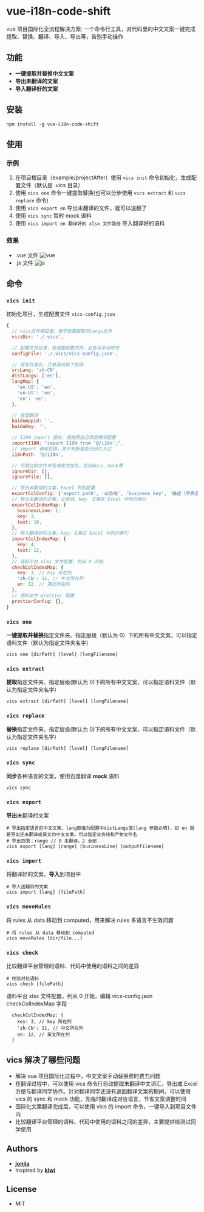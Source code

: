 # vue-i18n-code-shift

vue 项目国际化全流程解决方案: 一个命令行工具，对代码里的中文文案一键完成提取、替换、翻译、导入、导出等，告别手动操作

## 功能

- **一键提取并替换中文文案**
- **导出未翻译的文案**
- **导入翻译好的文案**

## 安装

```shellscript
npm install -g vue-i18n-code-shift
```

## 使用

### 示例

1. 在项目根目录（example/projectAfter）使用 `vics init` 命令初始化，生成配置文件（默认是 .vics 目录）
2. 使用 `vics one` 命令一键提取替换(也可以分步使用 `vics extract` 和 `vics replace` 命令)
3. 使用 `vics export en` 导出未翻译的文件，就可以送翻了
4. 使用 `vics sync` 暂时 mock 语料
5. 使用 `vics import en 翻译好的 xlsx 文件路径` 导入翻译好的语料

### 效果

- .vue 文件
  ![vue](https://github.com/jonjia/vue-i18n-code-shift/raw/feature/example/assets/vue.png)
- .js 文件
  ![js](https://github.com/jonjia/vue-i18n-code-shift/raw/feature/example/assets/js.png)

## 命令

### `vics init`

初始化项目，生成配置文件 `vics-config.json`

```js
{
  // vics文件根目录，用于放置提取的langs文件
  vicsDir: './.vics',

  // 配置文件目录，若调整配置文件，此处可手动修改
  configFile: './.vics/vics-config.json',

  // 语言目录名，注意连线和下划线
  srcLang: 'zh-CN',
  distLangs: ['en'],
  langMap: {
    'en_US': 'en',
    'en-US': 'en',
    'en': 'en',
  },

  // 百度翻译
  baiduAppid: '',
  baiduKey: '',

  // I18N import 语句，请按照自己项目情况配置
  importI18N: "import I18N from '@/i18n';",
  // import 语句后缀，用于判断是否已经引入过
  i18nPath: '@/i18n',

  // 可跳过的文件夹名或者文加名，比如docs、mock等
  ignoreDir: [],
  ignoreFile: [],

  // 导出未翻译的文案，Excel 列的配置
  exportColConfig: ['export_path', '业务线', 'business_key', '描述（字典值）', '语料类型', '最长字符', '首字母大写', '语料说明图', 'translatable', 'formatted', 'zh_CN'],
  // 导出未翻译的文案，业务线、key、文案在 Excel 中列的索引
  exportColIndexMap: {
    businessLine: 1,
    key: 3,
    text: 10,
  },
  // 导入翻译好的文案，key、文案在 Excel 中列的索引
  importColIndexMap: {
    key: 4,
    text: 12,
  },
  // 语料平台 xlsx 文件配置，列从 0 开始
  checkColIndexMap: {
    key: 3, // key 所在列
    'zh-CN': 11, // 中文所在列
    en: 12, // 英文所在列
  },
  // 语料文件 prettier 配置
  prettierConfig: {},
}
```

### `vics one`

**一键提取并替换**指定文件夹、指定层级（默认为 0）下的所有中文文案，可以指定语料文件（默认为指定文件夹名字）

```shellscript
vics one [dirPath] [level] [langFilename]
```

### `vics extract`

**提取**指定文件夹、指定层级(默认为 0)下的所有中文文案，可以指定语料文件（默认为指定文件夹名字）

```shellscript
vics extract [dirPath] [level] [langFilename]
```

### `vics replace`

**替换**指定文件夹、指定层级(默认为 0)下的所有中文文案，可以指定语料文件（默认为指定文件夹名字）

```shellscript
vics replace [dirPath] [level] [langFilename]
```

### `vics sync`

**同步**各种语言的文案，使用百度翻译 **mock** 语料

```shellscript
vics sync
```

### `vics export`

**导出**未翻译的文案

```shellscript
# 导出指定语言的中文文案，lang取值为配置中distLangs值(lang 参数必填)，如 en 就是导出还未翻译成英文的中文文案。可以指定业务线和产物文件名
# 导出范围：range // 0 未翻译，2 全部
vics export [lang] [range] [businessLine] [outputFilename]
```

### `vics import`

将翻译好的文案，**导入**到项目中

```shellscript
# 导入送翻后的文案
vics import [lang] [filePath]
```

### `vics moveRules`

将 rules 从 data 移动到 computed，用来解决 rules 多语言不生效问题

```shellscript
# 将 rules 从 data 移动到 computed
vics moveRules [dir/file...]
```

### `vics check`

比较翻译平台管理的语料、代码中使用的语料之间的差异

```shellscript
# 校验对比语料
vics check [filePath]
```

语料平台 xlsx 文件配置，列从 0 开始，编辑 vics-config.json checkColIndexMap 字段

```shellscript
  checkColIndexMap: {
    key: 3, // key 所在列
    'zh-CN': 11, // 中文所在列
    en: 12, // 英文所在列
  }
```

## vics 解决了哪些问题

- 解决 vue 项目国际化过程中，中文文案手动替换费时费力问题
- 在翻译过程中，可以使用 vics 命令行自动提取未翻译中文词汇，导出成 Excel 方便与翻译同学协作。针对翻译同学还没有返回翻译文案的期间，可以使用 vics 的 sync 和 mock 功能，先临时翻译成对应语言，节省文案调整时间
- 国际化文案翻译完成后，可以使用 vics 的 import 命令，一键导入到项目文件内
- 比较翻译平台管理的语料、代码中使用的语料之间的差异，主要提供给测试同学使用

## Authors

- **[jonjia](https://github.com/jonjia)**
- Inspired by **[kiwi](https://github.com/alibaba/kiwi)**

## License

- MIT
